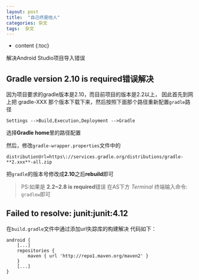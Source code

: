 ```yaml
---
layout: post
title:  "自己终是他人"
categories: 杂文
tags:  杂文 
---
```


* content
{:toc}

解决Android Studio项目导入错误


##  Gradle version 2.10 is required错误解决
因为项目要求的gradle版本是2.10，而目前项目的版本是2.2以上，
因此首先到网上把  gradle-XXX 那个版本下载下来，然后按照下面那个路径重新配置`gradle`路径

`Settings -->Build,Execution,Deployment -->Gradle` 

选择**Gradle home**里的路径配置

然后，修改`gradle-wrapper.properties`文件中的

```
distributionUrl=https\://services.gradle.org/distributions/gradle-**2.xxx**-all.zip
```

把`gradle`的版本号修改成**2.10**之后**rebuild**即可



>PS:如果是 **2.2~2.8 is required**错误
在AS下方 *Terminal* 终端输入命令: `gradlew`即可




## Failed to resolve: junit:junit:4.12


在`build.gradle`文件中通过添加url失踪库的构建解决
代码如下：

```
android {
    [...]
    repositories {
        maven { url 'http://repo1.maven.org/maven2' }
    }
    [...]
}
```


